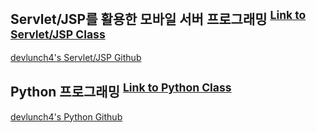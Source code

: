 
## Servlet/JSP를 활용한 모바일 서버 프로그래밍 <sup>[Link to Servlet/JSP Class](https://tacademy.skplanet.com/live/player/onlineLectureDetail.action?seq=100)</sup>
[devlunch4's Servlet/JSP Github](https://github.com/devlunch4/TAcademyServletJSPMobileServerProgramming)

## Python 프로그래밍 <sup>[Link to Python Class](https://tacademy.skplanet.com/live/player/onlineLectureDetail.action?seq=89)</sup>
[devlunch4's Python Github](https://github.com/devlunch4/TAcademyPython)

